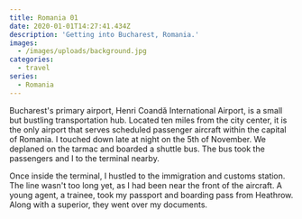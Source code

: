 ```yaml
---
title: Romania 01
date: 2020-01-01T14:27:41.434Z
description: 'Getting into Bucharest, Romania.'
images:
  - /images/uploads/background.jpg
categories:
  - travel
series:
  - Romania
---
```

Bucharest's primary airport, Henri Coandă International Airport, is a small but bustling transportation hub. Located ten miles from the city center, it is the only airport that serves scheduled passenger aircraft within the capital of Romania. I touched down late at night on the 5th of November. We deplaned on the tarmac and boarded a shuttle bus. The bus took the passengers and I to the terminal nearby.

Once inside the terminal, I hustled to the immigration and customs station. The line wasn't too long yet, as I had been near the front of the aircraft. A young agent, a trainee, took my passport and boarding pass from Heathrow. Along with a superior, they went over my documents.
